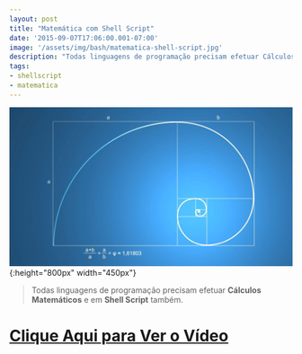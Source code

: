 ```yaml
---
layout: post
title: "Matemática com Shell Script"
date: '2015-09-07T17:06:00.001-07:00'
image: '/assets/img/bash/matematica-shell-script.jpg'
description: "Todas linguagens de programação precisam efetuar Cálculos Matemáticos e em Shell Script também."
tags:
- shellscript
- matematica
---
```


![Matemática com Shell Script](/assets/img/bash/matematica-shell-script.jpg "Matemática com Shell Script"){:height="800px" width="450px"}


> Todas linguagens de programação precisam efetuar __Cálculos Matemáticos__ e em __Shell Script__ também. 


# [Clique Aqui para Ver o Vídeo](https://www.youtube.com/watch?v=FAiEAk0AF-g)


<script async src="https://pagead2.googlesyndication.com/pagead/js/adsbygoogle.js"></script>

<!-- Informat -->
<ins class="adsbygoogle"
 style="display:block"
 data-ad-client="ca-pub-2838251107855362"
 data-ad-slot="2327980059"
 data-ad-format="auto"
 data-full-width-responsive="true"></ins>

<script>
(adsbygoogle = window.adsbygoogle || []).push({});
</script>



